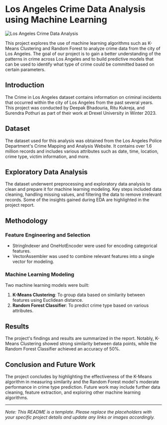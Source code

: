 # Los Angeles Crime Data Analysis using Machine Learning

![Los Angeles Crime Data Analysis](crime_data_analysis.png)

This project explores the use of machine learning algorithms such as K-Means Clustering and Random Forest to analyze crime data from the city of Los Angeles. The goal of our project is to gain a better understanding of the patterns in crime across Los Angeles and to build predictive models that can be used to identify what type of crime could be committed based on certain parameters.

## Introduction
The Crime in Los Angeles dataset contains information on criminal incidents that occurred within the city of Los Angeles from the past several years. This project was conducted by Deepak Bhadouria, Ritu Kukreja, and Surendra Pothuri as part of their work at Drexel University in Winter 2023.

## Dataset
The dataset used for this analysis was obtained from the Los Angeles Police Department's Crime Mapping and Analysis Website. It contains over 1.6 million records and includes various attributes such as date, time, location, crime type, victim information, and more.

## Exploratory Data Analysis
The dataset underwent preprocessing and exploratory data analysis to clean and prepare it for machine learning modeling. Key steps included data cleaning, handling missing values, and filtering the data to remove irrelevant records. Some of the insights gained during EDA are highlighted in the project report.

## Methodology
### Feature Engineering and Selection
- StringIndexer and OneHotEncoder were used for encoding categorical features.
- VectorAssembler was used to combine relevant features into a single vector for modeling.

### Machine Learning Modeling
Two machine learning models were built:
1. **K-Means Clustering**: To group data based on similarity between features using Euclidean distance.
2. **Random Forest Classifier**: To predict crime type based on various attributes.

## Results
The project's findings and results are summarized in the report. Notably, K-Means Clustering showed strong similarity between data points, while the Random Forest Classifier achieved an accuracy of 50%.

## Conclusion and Future Work
The project concludes by highlighting the effectiveness of the K-Means algorithm in measuring similarity and the Random Forest model's moderate performance in crime type prediction. Future work may include further data cleaning, feature extraction, and exploring other machine learning algorithms.

---

*Note: This README is a template. Please replace the placeholders with your specific project details and update any links or images accordingly.*

